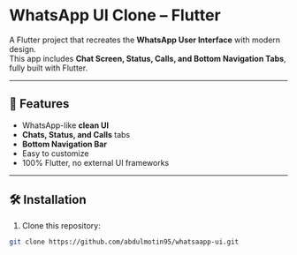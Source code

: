 # WhatsApp UI Clone – Flutter

A Flutter project that recreates the **WhatsApp User Interface** with modern design.  
This app includes **Chat Screen, Status, Calls, and Bottom Navigation Tabs**, fully built with Flutter.  

---

## 🚀 Features
- WhatsApp-like **clean UI**
- **Chats, Status, and Calls** tabs
- **Bottom Navigation Bar**
- Easy to customize
- 100% Flutter, no external UI frameworks

---

## 🛠 Installation

1. Clone this repository:

```bash
git clone https://github.com/abdulmotin95/whatsaapp-ui.git
